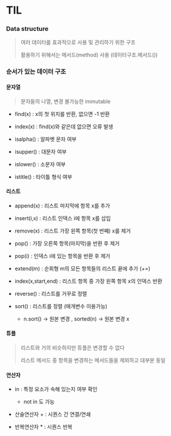 # TIL

### Data structure

> 여러 데이터를 효과적으로 사용 및 관리하기 위한 구조
> 
> 활용하기 위해서는 메서드(method) 사용 (데이터구조.메서드())

### 순서가 있는 데이터 구조

#### 문자열

> 문자들의 나열, 변경 불가능한 immutable

- find(x) : x의 첫 위치를 반환, 없으면 -1 반환

- index(x) : find(x)와 같은데 없으면 오류 발생

- isalpha() : 알파벳 문자 여부

- isupper() : 대문자 여부

- islower() : 소문자 여부

- istitle() : 타이틀 형식 여부

#### 리스트

- append(x) : 리스트 마지막에 항목 x를 추가

- insert(i,x) : 리스트 인덱스 i에 항목 x를 삽입

- remove(x) : 리스트 가장 왼쪽 항목(첫 번째) x를 제거

- pop() : 가장 오른쪽 항목(마지막)을 반환 후 제거

- pop(i) : 인덱스 i에 있는 항목을 반환 후 제거

- extend(m) : 순회형 m의 모든 항목들의 리스트 끝에 추가 (+=)

- index(x,start,end) : 리스트 항목 중 가장 왼쪽 항목 x의 인덱스 반환

- reverse() : 리스트를 거꾸로 정렬

- sort() : 리스트를 정렬 (매개변수 이용가능)
  
  - n.sort() -> 원본 변경 , sorted(n) -> 원본 변경 x

#### 튜플

> 리스트와 거의 비슷하지만 튜플은 변경할 수 없다
> 
> 리스트 메서드 중 항목을 변경하는 메서드들을 제외하고 대부분 동일

#### 연산자

- in : 특정 요소가 속해 있는지 여부 확인
  
  - not in 도 가능

- 산술연산자 + : 시퀀스 간 연결/연쇄

- 반복연산자 * : 시퀀스 반복
